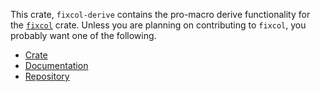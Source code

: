 This crate, `fixcol-derive` contains the pro-macro derive functionality for
the [`fixcol`](../fixcol) crate. Unless you are planning on contributing to 
`fixcol`, you probably want one of the following.

 - [Crate](https://crates.io/crates/fixcol)
 - [Documentation](https://docs.rs/crate/fixcol/latest)
 - [Repository](https://github.com/BrianLondon/fixcol)
